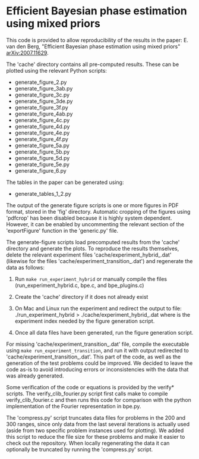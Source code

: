 # Efficient Bayesian phase estimation using mixed priors

This code is provided to allow reproducibility of the results in the paper:
E. van den Berg, "Efficient Bayesian phase estimation using mixed priors"
[arXiv:2007.11629](https://arxiv.org/abs/2007.11629).

The 'cache' directory contains all pre-computed results. These can be
plotted using the relevant Python scripts:

*  generate_figure_2.py
*  generate_figure_3ab.py
*  generate_figure_3c.py
*  generate_figure_3de.py
*  generate_figure_3f.py
*  generate_figure_4ab.py
*  generate_figure_4c.py
*  generate_figure_4d.py
*  generate_figure_4e.py
*  generate_figure_4f.py
*  generate_figure_5a.py
*  generate_figure_5b.py
*  generate_figure_5d.py
*  generate_figure_5e.py
*  generate_figure_6.py

The tables in the paper can be generated using:

*  generate_tables_1_2.py

The output of the generate figure scripts is one or more figures in PDF format,
stored in the 'fig' directory. Automatic cropping of the figures using 'pdfcrop'
has been disabled because it is highly system dependent. However, it can be
enabled by uncommenting the relevant section of the 'exportFigure' function in
the 'generic.py' file.

The generate-figure scripts load precomputed results from the 'cache' directory
and generate the plots. To reproduce the results themselves, delete the relevant
experiment files 'cache/experiment_hybrid_<index>.dat' (likewise for the files
'cache/experiment_transition_<index>.dat') and regenerate the data as follows:

1. Run `make run_experiment_hybrid` or manually compile the files
   (run_experiment_hybrid.c, bpe.c, and bpe_plugins.c)

2. Create the 'cache' directory if it does not already exist

3. On Mac and Linux run the experiment and redirect the output to file:
      ./run_experiment_hybrid <index>  > ./cache/experiment_hybrid_<index>.dat
   where <index> is the experiment index needed by the figure generation script.

4. Once all data files have been generated, run the figure generation script.

For missing 'cache/experiment_transition_<index>.dat' file, compile the
executable using `make run_experiment_transition`, and run it with
output redirected to 'cache/experiment_transition_<index>.dat'. This part of
the code, as well as the generation of the test problems could be improved.
We decided to leave the code as-is to avoid introducing errors or inconsistencies
with the data that was already generated.

Some verification of the code or equations is provided by
the verify* scripts. The verify_clib_fourier.py script first calls make
to compile verify_clib_fourier.c and then runs this code for comparison
with the python implementation of the Fourier representation in bpe.py.

The 'compress.py' script truncates data files for problems in the 200 and 300
ranges, since only data from the last several iterations is actually used
(aside from two specific problem instances used for plotting). We added this
script to reduce the file size for these problems and make it easier to check
out the repository. When locally regenerating the data it can optionally be
truncated by running the 'compress.py' script.

